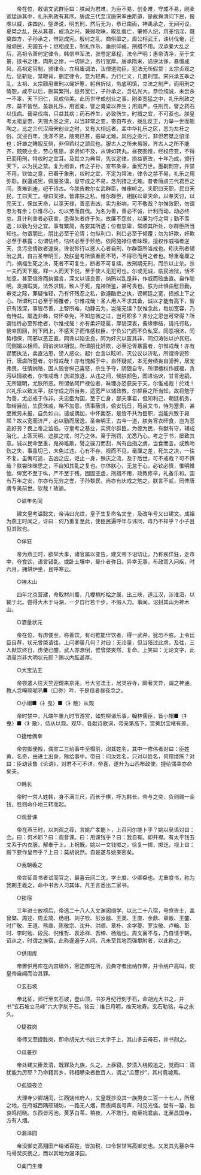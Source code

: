 <!-- { "loadSidebar": true } -->
　　帝在位，敕谕文武群臣曰：朕闻为君难，为臣不易，创业难，守成不易，刚柔宽猛适其中，礼乐刑政有其序。唐虞三代至汉唐宋率由斯道，是故舜清问下民，报虐以威，诛四凶，墍谗说，明五刑，然后无为，恭已南面，神禹承之，无间可议。夏桀之乱，民从其暴，成汤之兴，兼弱攻昧，取乱侮亡，肇修人纪，用革惂淫，既奠四方，子孙承之，惟监成宪。殷纣之乱，商俗靡之，周公相武王，诛纣伐奄，迁殷顽民，灭国五十；继相成王，制礼作乐，垂拱仰成，刑措不用。汉承秦大乱之后，高祖令萧何定律令，韩信申军法，张苍定章程，法令严明；惠帝清净，至于文景，挟书之律，肉刑之惨，一切除之，务行宽厚。唐承隋末，谄谀汰侈，暴慢成风，高祖定官制，颁律令，立租庸调法，汰僧道勋臣，犯法无所假贷；太宗贞观之后，惩斩趾，禁鞭背，删定律令，变为轻典，力行仁义，几置刑错。宋兴承五季之乱，太祖、太宗颇用重刑以绳奸慝，躬自折狱，务底明慎，立法之制严，而用刑之情恕，咸平以后，删其繁刑，益务宽仁，子孙承之，含弘光大，恭俭纯诚，未尝杀一不辜，天下归仁，风成俗美。此历世守成创业之事，刚柔宽猛之中，礼乐刑政之序，莫不皆然。盖敦礼乐，用宽柔，譬之膏粱以养生；用刚严，任刑罚，譬之药石以伐病。膏粱伐病，只益其病；药石养生，必致伤生。时措之宜，不可紊也。朕皇考太祖皇帝，天锡大圣之资，以当非常之变，奋自布衣，拨乱反正，力举一世而甄陶之，比之三代汉唐宋创业之时，又有大相远者。盖中华礼乐之区，悉为左衽之俗，沉浸百年，洗涤不易，陵夷已甚，振举尤难。风俗之染污，非但若桀之惂淫也；奸雄之睥睨反侧，非但若纣之顽民也。服古人之所未易服，齐古人之所不能齐，兢兢业业，劳心焦思，求贤如不及，从谏如转丸，昼夜图惟，经权应变，不得已而用刑，特权时之宜耳。及其立为典常，先议定律，损益更改，十年乃成，颁行天下，以为民之禁。复为祖训，传之子孙，宣布条章，垂宪万世。墨劓剕宫，并禁不用，钦恤之意，已著于象刑，权时之宜，不定为常法，律令之禁不易，礼乐之用弥彰。朕遵成宪，佩服圣谟，思守成之不易，念刑措之尤难。昔者唐虞三代君臣之间，责难训迪，纪干诗古。今朕告教尔女武群臣，惟审听之。夫职曰天职，民曰天民，工曰天工，禄曰天禄，皆非朕之私。惟尔群臣，相朕以章天命，以奉天讨，以亮天工，保兹天命，以享天禄，善恶吉凶，实为影响，可不敬哉？尔惟效职，勿谓忠为有余；尔惟尽心，勿以劳而自伐。为名为善，善必不诚，计利而动，动必终怠。且计利害者必获害，患得失者终于失。故廉不怨贫，以廉为行之常；勤不羡逸；以勤为分之宜。事有繁简，各安其所遇；位有崇卑，常顺其所处，尔群臣所当知也。勿谓朋比，朋比必至于沦胥；勿纵利口，利口必至于倾覆；勿为奸欺，奸欺必至于暴露；勿谓怙终，怙终必至于殄绝。依阿施禄位者昧理，擅权作威福者逆天，贪污恣情欲者速戾，谗说殄行以惑人心者自刑，尔群臣所当戒也。矧夫刑者辅治之具，自古圣帝明王，及朕皇考所慎重而不苟，不得已而用之者也。轻重毫厘之门，祸福生死之决，死者不可复生，断者不可复续，故刑期无刑，而杀以止杀。杀一夫而天下服，释一人而天下悦，至于使人无犯可也。尔或无诚，临民治狱，恬不加意，甚至信谗而执偏言，深文以诬良善，纳贿以乱是非，作威而眩曲直。自作聪明，发摘瑕类，法外求情，致人于死，鬼神所鉴，甚可畏也。朕为此惧由慰日勤，审克之际，罪疑惟轻，乃有怀残忍之私，欲遵酷吏之执，谤朝廷之宽，摇撼上下之心。所谓利口必至于倾覆者，尔惟戒哉！圣人用人不求其备，诚以才能有高下，智识有浅深，事皆尽善，上智所难，动静云为，岂能无误？朕惟念此，每加宽容，乃有恃兹。屡造非彝，常怀幸免，不知忽微之过，岂可积多？非分之恩岂可常得？所谓怙终必至殄绝者，尔惟戒哉！亦有柔奸隐慝，厚貌深衷，夤缘攀结，请托行私，侥幸图回，附下罔上，不感天子而惟感权臣，宁负公门而不负私室。同恶相济，同势相保，同邪以恶正直，同谗以陷忠良，同为奸宄以匿其非，同幻涛张以护其短，同侧媚以相师，同谄谀以相悦。所谓朋比奸欺，必至沦胥暴露者，尔惟戒哉！亦有谬而执法，卖直沾恩，谤人惑众，起忄佥言以眩听，灭公议以济私，所谓谗说殄行，唐虞所墍者，尔惟戒哉！亦有愧赧于中，自怀疑贰，本无劳绩妄自骄矜，居宠弗畏，任情纳赂，因人毁誉纵己喜怒，杀生予夺，阴狠自专。所谓檀权作威福，贪污纵情欲者，尔惟戒哉！旅进旅退，从违之间，候朕颜色，图进谄谀，甘言逊嗣，无所建明，尤朕所恶。所谓依阿尸禄位者，昧理亦恐获戾于天，尔惟戒哉！於戏！兴礼乐以致太平，朕守成之所当务，适宽严以辅政教，尔群臣之所当知，故将勉于为善，尤必戒于作非。夫忠臣为国，至于亡身，鄙夫事君，但知利己，朝廷机务，取给目前，生民休戚，略不加意。偾事蔽贤，偷安玩日，苟且文书，恃为塞责，甚至微劳未报，自负如山，谴或偶加，中怀讟怨，是皆不共为臣职，岂能共致于雍熙？故以宽而济严，必以勤而居逸，圣帝明王，古今一道，朕务宵衣旰食，岂为恶逸好劳？畏上帝之监临，守皇考之基业，实资尔群臣，为德为民，有猷有守，辅成治化，上答天明，迪朕之戒，时乃之休。至于刑罚，尤悉乃心，考之于书，屡致其意。诚以民命至重，鬼神难欺，譬之操刀而割，尚有血指之虞，当食而言。或致吻伤之失，事虽切己，未免过违。心有不存，视而不见，毫厘之差，死生之决，一往不复。虽悔可追，吉凶之应，讵止一身，殃庆之流，及于后世，可不戒哉？可不慎哉？朕尝昧昧思之，不自知其乱之复也。尔体朕心，无怠于心，必钦必慎，惟明惟恤，俾宽不至于纵，严不至于残，囹圄空虚，刑措不用，政教修举，礼备乐和。国有万年之安，尔亦有无穷之誉，子孙黎民，尚亦有庆戒之勉之。朕言不贰，罔俾唐虞专美前世。钦哉！故谕。 

　　○谥年名同 

　　建文皇考谥懿文，帝讳曰允炆，皇子生复命名文奎，及改年号又曰建文。成祖为燕王时闻之，讶曰：何乃重复至此，使臣民遍呼年与讳同，毋乃不祥乎？小子且见其败也。 

　　○佯狂 

　　帝为燕王时，欲举大事，诸官属以变告，建文帝下诏切让，乃称疾佯狂，走市中，夺食饮，语言错乱，或卧土壤中，晕仆者弥日。异幸无事，布政官入问疾，时六月，拥烘炉坐，且呼寒云。 

　　○神木山 

　　四年北京营建，命取材川蜀，几楩楠杉桧之属，出三峡，道江汉，涉淮泗，以输于北。尝得大木于马湖，一夕自行若干步，不假人力。事闻，诏封其山为神木山。 

　　○酒量状元 

　　帝在位，有虏使至，称善饮，有司推能伴饮者，得一武弁，犹恐不胜。上令廷臣自荐，状元曾棨请往。上问卿量几何？对曰：无论量，但当陪过此虏。及往，三人默饮终日，虏使已酣，武人亦潦倒，惟曾棨爽然，复命。上笑曰：无论文字，此酒量岂非大明状元耶？赐以内酝甚厚。 

　　○大宝法王 

　　帝尝遣人往天竺迎僧来京兆，号大宝法王，居灵谷寺，颇著灵异，谓之神通。教人念唵嘛呢叭■〈口弥〉吽，于是信者昼夜念之。 

　　○小帽■〈衤曳〉■〈衤散〉从观 

　　帝时禁中，凡端午重九时节游赏，如剪柳诸乐事，翰林儒臣，皆小帽■〈衤曳〉■〈衤散〉，侍从以观。观毕，各献诗歌词，帝亲第高下，赏黄封宝楮有差。 

　　○捷给偶幸 

　　帝尝御便殿，偶宣二三给事中至榻前，询其姓名，其中一修伟者对曰：臣姓黄，名奇，由进士出身，除给事中。帝曰：问汝姓名，只对以姓名，何用缕陈？对曰：臣幼读鲁《论语》，对君不可不详。帝喜，遂升为山西布政使。捷给偶幸亦命矣夫。 

　　○韩长 

　　帝时一宫人姓韩，身不满三尺，而长于棋，呼为韩长。帝与之奕，负则赐一金钱，胜则命仆地三转而起。 

　　○观音课 

　　帝在燕王时，以刘观之荐，言姚广孝能卜，上召问尔能卜乎？姚以吴语对曰：会。曰：何术耶？曰：观音课。曰：用课钱乎？曰：我自有。即开襟。有太平钱五文系于内衣服，解奉于上。上祝既，姚以一文钱掷之，徐复一掷，掷讫，视上曰：殿下要作皇帝乎？上曰：莫胡说然。自是遂与姚亲密矣。 

　　○我朝羲之 

　　帝尝征善书者试而官之，最喜云间二沈，学士度、少卿粲也。尤重度书，称为我朝王羲之，命中书舍人习其体，凡王言悉出二家书。 

　　○挨宿 

　　三年进士放榜后，帝选二十八人入文渊阁缉学，以比二十八宿，号庶吉士，盖曾棨、周述、周孟简、杨相、刘子钦、彭汝器、王英、王直、余鼎、章敞、王鏊、时广敬、王道、熊直、陈敬宗、沈升、洪顺、章朴、余学夔、罗汝敬、卢翰、彭时、李时勉、段民、倪维哲、袁添祥、吾绅、杨勉也。周文襄不与，乃自请于朝，诏从之，时谓之挨宿，此称遂遍于人间。凡未至其地而强攀附者，以此称之。 

　　○供用库 

　　帝置供用库在内宫墙外，密迩御在所，云典守者出纳作弊，并令纳户高叫，使皇帝自闻而治其罪。 

　　○玄石坡 

　　帝北征，师行至玄石坡，登山顶，书岁月纪行刻于石，命胡光大书之，并书“玄石坡立马峰”六大字刻于石。铭云：维日月明，维天地寿。玄石勒铭，与之永久。 

　　○捷胜岗 

　　帝师又至捷胜岗，即命胡光大书此三大字于上，其山多云母石，并书刻之。 

　　○瓜蔓抄 

　　帝处建文臣景清，既罪及九族，久之，上昼寝，梦清入绕殿追之，觉而曰：清犹能为厉耶？乃命籍其乡，转相攀染者数百人，谓之“瓜蔓抄”，其村竟墟焉。 

　　○孤猿夜泣 

　　大理寺少卿胡闰，江西饶州府人，文皇既抄没其一族男女二百一十七人，所居之地，在府城西隅硕辅坊，一路无人烟，雨夜闻哀号声，时见光怪。尝有一猿，独哀鸣彻晓。东西皆污池，黄茅白苇，稍夜，人不敢行，南至祝君庙，北至昌国寺，方有人烟。 

　　○漏泽园 

　　帝没御史高翔田产给诸百姓，皆加税，曰令世世骂高御史也。又发其先墓杂牛马骨焚灰扬之，而以其地为漏泽园。 

　　○阖门生瘗 

